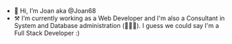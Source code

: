 - 👋 Hi, I’m Joan aka @Joan68
- ⚒️ I’m currently working as a Web Developer and I'm also a Consultant in System and Database administration (🐘🐧🦭). I guess we could say I'm a Full Stack Developer :) 
